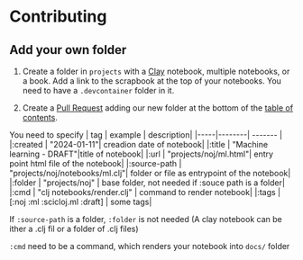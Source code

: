 # Contributing 


## Add your own folder

1. Create a folder in `projects` with a [Clay](https://scicloj.github.io/clay/) notebook, multiple notebooks, or a book. Add a link to the scrapbook at the top of your notebooks. 
You need to have a `.devcontainer` folder in it.

2. Create a [Pull Request](https://github.com/scicloj/clojure-data-tutorials/pulls) adding our new folder at the bottom of the [table of contents](https://github.com/scicloj/clojure-data-tutorials/blob/main/notebooks/toc.edn).

You need to specify 
| tag | example | description|
|-----|--------| ------- |
|:created       | "2024-01-11"| creadion date of notebook|
|:title         | "Machine learning - DRAFT"|title of notebook|
|:url           |  "projects/noj/ml.html"|  entry point html file of the notebook|
|:source-path   | "projects/noj/notebooks/ml.clj"| folder or file as entrypoint of the notebook|
|:folder        |  "projects/noj" | base folder, not needed if :souce path is a folder|
|:cmd           | "clj notebooks/render.clj" | command to render notebook|
|:tags          | [:noj :ml :scicloj.ml :draft] | some tags|

If `:source-path` is a folder, `:folder` is not needed
(A clay notebook can be ither a .clj fil or a folder of .clj files)

`:cmd` need to be a command, which renders your notebook into `docs/` folder


